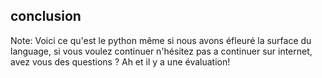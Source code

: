 ## conclusion


Note: Voici ce qu'est le python même si nous avons éfleuré la surface du language, si vous voulez continuer n'hésitez pas a continuer sur internet, avez vous des questions ?
Ah et il y a une évaluation! 
